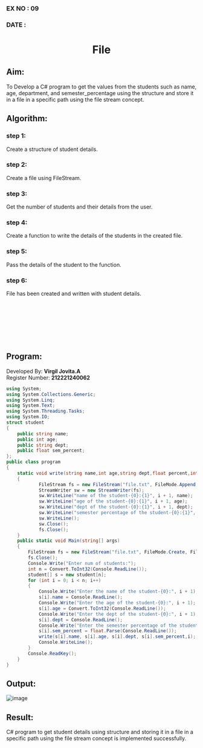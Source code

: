 ### EX NO : 09
### DATE  : 
# <p align="center">File</p>

## Aim:
To Develop a C# program to get the values from the students such as name, age, department, and semester_percentage using the structure and store it in a file in a specific path using the file stream concept.

## Algorithm:
### step 1: 
Create a structure of student details.

### step 2:
Create a file using FileStream.

### step 3:
Get the number of students and their details from the user.

### step 4:
Create a function to write the details of the students in the created file.

### step 5:
Pass the details of the student to the function.

### step 6:
File has been created and written with student details.

<br/><br/><br/><br/><br/><br/>

## Program:
Developed By: **Virgil Jovita.A**
<br/>
Register Number: **212221240062**
```c#
using System;
using System.Collections.Generic;
using System.Linq;
using System.Text;
using System.Threading.Tasks;
using System.IO;
struct student
{
    public string name;
    public int age;
    public string dept;
    public float sem_percent;
};
public class program
{
    static void write(string name,int age,string dept,float percent,int i)
    {
            FileStream fs = new FileStream("file.txt", FileMode.Append, FileAccess.Write);
            StreamWriter sw = new StreamWriter(fs);
            sw.WriteLine("name of the student-{0}:{1}", i + 1, name);
            sw.WriteLine("age of the student-{0}:{1}", i + 1, age);
            sw.WriteLine("dept of the student-{0}:{1}", i + 1, dept);
            sw.WriteLine("semester percentage of the student-{0}:{1}", i + 1, percent);
            sw.WriteLine();
            sw.Close();
            fs.Close();
    }
    public static void Main(string[] args)
    {
        FileStream fs = new FileStream("file.txt", FileMode.Create, FileAccess.Write);
        fs.Close();
        Console.Write("Enter num of students:");
        int n = Convert.ToInt32(Console.ReadLine());
        student[] s = new student[n];
        for (int i = 0; i < n; i++)
        {
            Console.Write("Enter the name of the student-{0}:", i + 1);
            s[i].name = Console.ReadLine();
            Console.Write("Enter the age of the student-{0}:", i + 1);
            s[i].age = Convert.ToInt32(Console.ReadLine());
            Console.Write("Enter the dept of the student-{0}:", i + 1);
            s[i].dept = Console.ReadLine();
            Console.Write("Enter the semester percentage of the student-{0}:", i + 1);
            s[i].sem_percent = float.Parse(Console.ReadLine());
            write(s[i].name, s[i].age, s[i].dept, s[i].sem_percent,i);
            Console.WriteLine();
        }
        Console.ReadKey();
    }
}
```
## Output:
![image](https://user-images.githubusercontent.com/75235488/173843110-700f9e68-94ef-4648-8c33-84e348599af1.png)

## Result:
C# program to get student details using structure and storing it in a file in a specific path using the file stream concept is implemented successfully.
